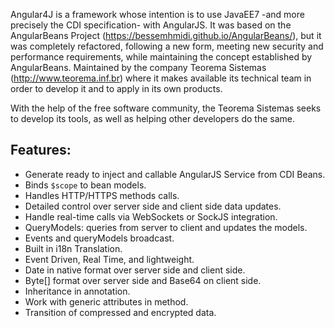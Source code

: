 Angular4J is a framework whose intention is to use JavaEE7 -and more precisely the CDI specification- with AngularJS. 
It was based on the AngularBeans Project (https://bessemhmidi.github.io/AngularBeans/), but it was completely refactored, following a new form, meeting new security and performance requirements, while maintaining the concept established by AngularBeans.
Maintained by the company Teorema Sistemas (http://www.teorema.inf.br)  where it makes available its technical team in order to develop it and to apply in its own products.

With the help of the free software community, the Teorema Sistemas seeks to develop its tools, as well as helping other developers do the same.

## Features:
- Generate ready to inject and callable AngularJS Service from CDI Beans.
- Binds `$scope` to bean models.
- Handles HTTP/HTTPS methods calls.  
- Detailed control over server side and client side data updates.
- Handle real-time calls via WebSockets or SockJS integration.
- QueryModels: queries from server to client and updates the models.
- Events and queryModels broadcast.
- Built in i18n Translation.
- Event Driven, Real Time, and lightweight.
- Date in native format over server side and client side.
- Byte[] format over server side and Base64 on client side.
- Inheritance in annotation.
- Work with generic attributes in method.
- Transition of compressed and encrypted data.

